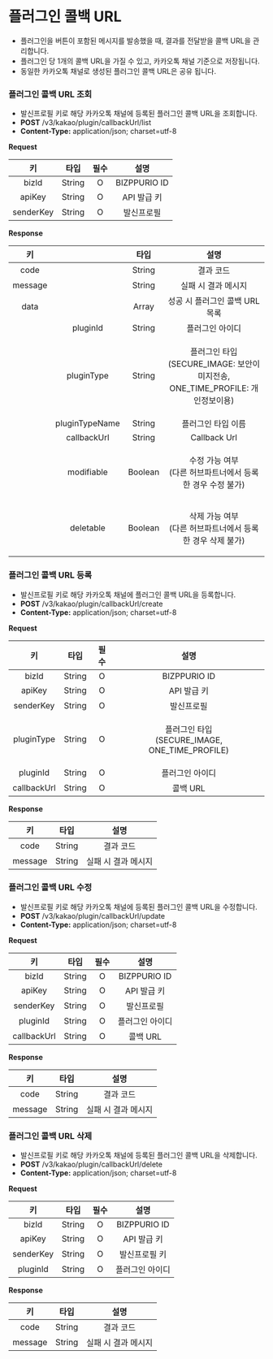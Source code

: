 # 플러그인 콜백 URL

* 플러그인을 버튼이 포함된 메시지를 발송했을 때, 결과를 전달받을 콜백 URL을 관리합니다.
* 플러그인 당 1개의 콜백 URL을 가질 수 있고, 카카오톡 채널 기준으로 저장됩니다.
* 동일한 카카오톡 채널로 생성된 플러그인 콜백 URL은 공유 됩니다.

### 플러그인 콜백 URL 조회

* 발신프로필 키로 해당 카카오톡 채널에 등록된 플러그인 콜백 URL을 조회합니다.
* **POST** /v3/kakao/plugin/callbackUrl/list
* **Content-Type:** application/json; charset=utf-8

**Request**

|   **키**   | **타입** | **필수** |    **설명**    |
| :-------: | :----: | :----: | :----------: |
|   bizId   | String |    O   | BIZPPURIO ID |
|   apiKey  | String |    O   |   API 발급 키   |
| senderKey | String |    O   |    발신프로필     |

**Response**

|  **키**  |                |  **타입** |                                **설명**                                |
| :-----: | :------------: | :-----: | :------------------------------------------------------------------: |
|   code  |                |  String |                                 결과 코드                                |
| message |                |  String |                              실패 시 결과 메시지                             |
|   data  |                |  Array  |                          성공 시 플러그인 콜백 URL 목록                         |
|         |    pluginId    |  String |                               플러그인 아이디                               |
|         |   pluginType   |  String | <p>플러그인 타입 <br>(SECURE_IMAGE: 보안이미지전송, ONE_TIME_PROFILE: 개인정보이용)</p> |
|         | pluginTypeName |  String |                              플러그인 타입 이름                              |
|         |   callbackUrl  |  String |                             Callback Url                             |
|         |   modifiable   | Boolean |             <p>수정 가능 여부<br>(다른 허브파트너에서 등록한 경우 수정 불가)</p>             |
|         |    deletable   | Boolean |             <p>삭제 가능 여부<br>(다른 허브파트너에서 등록한 경우 삭제 불가)</p>             |



### 플러그인 콜백 URL 등록

* 발신프로필 키로 해당 카카오톡 채널에 플러그인 콜백 URL을 등록합니다.
* **POST** /v3/kakao/plugin/callbackUrl/create
* **Content-Type:** application/json; charset=utf-8

**Request**

|    **키**    | **타입** | **필수** |                       **설명**                       |
| :---------: | :----: | :----: | :------------------------------------------------: |
|    bizId    | String |    O   |                    BIZPPURIO ID                    |
|    apiKey   | String |    O   |                      API 발급 키                      |
|  senderKey  | String |    O   |                       발신프로필                        |
|  pluginType | String |    O   | <p>플러그인 타입<br>(SECURE_IMAGE, ONE_TIME_PROFILE)</p> |
|   pluginId  | String |    O   |                      플러그인 아이디                      |
| callbackUrl | String |    O   |                       콜백 URL                       |

**Response**

|  **키**  | **타입** |    **설명**   |
| :-----: | :----: | :---------: |
|   code  | String |    결과 코드    |
| message | String | 실패 시 결과 메시지 |



### **플러그인 콜백 URL 수정**

* 발신프로필 키로 해당 카카오톡 채널에 등록된 플러그인 콜백 URL을 수정합니다.
* **POST** /v3/kakao/plugin/callbackUrl/update
* **Content-Type:** application/json; charset=utf-8

**Request**

|    **키**    | **타입** | **필수** |    **설명**    |
| :---------: | :----: | :----: | :----------: |
|    bizId    | String |    O   | BIZPPURIO ID |
|    apiKey   | String |    O   |   API 발급 키   |
|  senderKey  | String |    O   |    발신프로필     |
|   pluginId  | String |    O   |   플러그인 아이디   |
| callbackUrl | String |    O   |    콜백 URL    |

**Response**

|  **키**  | **타입** |    **설명**   |
| :-----: | :----: | :---------: |
|   code  | String |    결과 코드    |
| message | String | 실패 시 결과 메시지 |



### 플러그인 콜백 URL 삭제

* 발신프로필 키로 해당 카카오톡 채널에 등록된 플러그인 콜백 URL을 삭제합니다.
* **POST** /v3/kakao/plugin/callbackUrl/delete
* **Content-Type:** application/json; charset=utf-8

**Request**

|   **키**   | **타입** | **필수** |    **설명**    |
| :-------: | :----: | :----: | :----------: |
|   bizId   | String |    O   | BIZPPURIO ID |
|   apiKey  | String |    O   |   API 발급 키   |
| senderKey | String |    O   |    발신프로필 키   |
|  pluginId | String |    O   |   플러그인 아이디   |

**Response**

|  **키**  | **타입** |    **설명**   |
| :-----: | :----: | :---------: |
|   code  | String |    결과 코드    |
| message | String | 실패 시 결과 메시지 |

